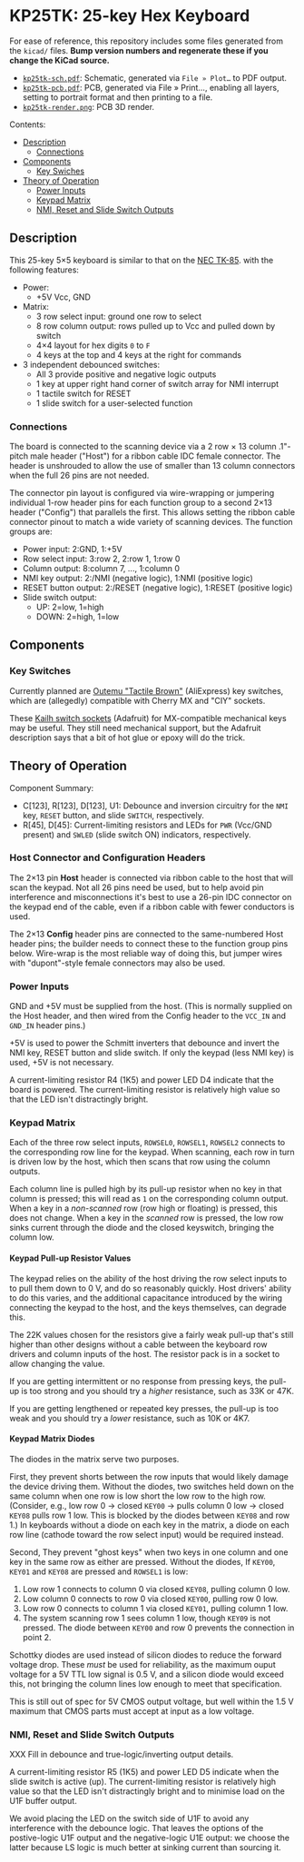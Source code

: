 KP25TK: 25-key Hex Keyboard
===========================

For ease of reference, this repository includes some files generated from
the `kicad/` files. __Bump version numbers and regenerate these if you
change the KiCad source.__
- [`kp25tk-sch.pdf`]: Schematic, generated via `File » Plot…` to PDF output.
- [`kp25tk-pcb.pdf`]: PCB, generated via File » Print…, enabling all layers,
  setting to portrait format and then printing to a file.
- [`kp25tk-render.png`]: PCB 3D render.

Contents:
- [Description](#description)
  - [Connections](#connections)
- [Components](#components)
  - [Key Swiches](#key-switches)
- [Theory of Operation](#theory-of-operation)
  - [Power Inputs](#power-inputs)
  - [Keypad Matrix](#keypad-matrix)
  - [NMI, Reset and Slide Switch Outputs](#nmi-reset-and-slide-switch-outputs)


Description
-----------

This 25-key 5×5 keyboard is similar to that on the [NEC TK-85].
with the following features:

- Power:
  - +5V Vcc, GND
- Matrix:
  - 3 row select input: ground one row to select
  - 8 row column output: rows pulled up to Vcc and pulled down by switch
  - 4×4 layout for hex digits `0` to `F`
  - 4 keys at the top and 4 keys at the right for commands
- 3 independent debounced switches:
  - All 3 provide positive and negative logic outputs
  - 1 key at upper right hand corner of switch array for NMI interrupt
  - 1 tactile switch for RESET
  - 1 slide switch for a user-selected function

### Connections

The board is connected to the scanning device via a 2 row × 13 column
.1"-pitch male header ("Host") for a ribbon cable IDC female connector. The
header is unshrouded to allow the use of smaller than 13 column connectors
when the full 26 pins are not needed.

The connector pin layout is configured via wire-wrapping or jumpering
individual 1-row header pins for each function group to a second 2×13
header ("Config") that parallels the first. This allows setting the ribbon
cable connector pinout to match a wide variety of scanning devices. The
function groups are:
- Power input: 2:GND, 1:+5V
- Row select input: 3:row 2, 2:row 1, 1:row 0
- Column output: 8:column 7, ..., 1:column 0
- NMI key output: 2:/NMI (negative logic), 1:NMI (positive logic)
- RESET button output: 2:/RESET (negative logic), 1:RESET (positive logic)
- Slide switch output:
  -   UP: 2=low, 1=high
  - DOWN: 2=high, 1=low


Components
----------

### Key Switches

Currently planned are [Outemu "Tactile Brown"][keysw] (AliExpress) key
switches, which are (allegedly) compatible with Cherry MX and "CIY"
sockets.

These [Kailh switch sockets][kailh] (Adafruit) for MX-compatible mechanical
keys may be useful. They still need mechanical support, but the Adafruit
description says that a bit of hot glue or epoxy will do the trick.


Theory of Operation
-------------------

Component Summary:
- C[123], R[123], D[123], U1: Debounce and inversion circuitry for the
  `NMI` key, `RESET` button, and slide `SWITCH`, respectively.
- R[45], D[45]: Current-limiting resistors and LEDs for `PWR` (Vcc/GND
  present) and `SWLED` (slide switch ON) indicators, respectively.

### Host Connector and Configuration Headers

The 2×13 pin __Host__ header is connected via ribbon cable to the host that
will scan the keypad. Not all 26 pins need be used, but to help avoid pin
interference and misconnections it's best to use a 26-pin IDC connector on
the keypad end of the cable, even if a ribbon cable with fewer conductors
is used.

The 2×13 __Config__ header pins are connected to the same-numbered Host
header pins; the builder needs to connect these to the function group
pins below. Wire-wrap is the most reliable way of doing this, but jumper
wires with "dupont"-style female connectors may also be used.

### Power Inputs

GND and +5V must be supplied from the host. (This is normally supplied
on the Host header, and then wired from the Config header to the `VCC_IN`
and `GND_IN` header pins.)

+5V is used to power the Schmitt inverters that debounce and invert the NMI
key, RESET button and slide switch. If only the keypad (less NMI key) is
used, +5V is not necessary.

A current-limiting resistor R4 (1K5) and power LED D4 indicate that the
board is powered. The current-limiting resistor is relatively high value so
that the LED isn't distractingly bright.

### Keypad Matrix

Each of the three row select inputs, `ROWSEL0`, `ROWSEL1`, `ROWSEL2`
connects to the corresponding row line for the keypad. When scanning, each
row in turn is driven low by the host, which then scans that row using the
column outputs.

Each column line is pulled high by its pull-up resistor when no key in that
column is pressed; this will read as `1` on the corresponding column output.
When a key in a _non-scanned_ row (row high or floating) is pressed, this
does not change. When a key in the _scanned_ row is pressed, the low row
sinks current through the diode and the closed keyswitch, bringing the
column low.

#### Keypad Pull-up Resistor Values

The keypad relies on the ability of the host driving the row select inputs
to to pull them down to 0 V, and do so reasonably quickly. Host drivers'
ability to do this varies, and the additional capacitance introduced by the
wiring connecting the keypad to the host, and the keys themselves, can
degrade this.

The 22K values chosen for the resistors give a fairly weak pull-up that's
still higher than other designs without a cable between the keyboard row
drivers and column inputs of the host. The resistor pack is in a socket to
allow changing the value.

If you are getting intermittent or no response from pressing keys, the
pull-up is too strong and you should try a _higher_ resistance, such as 33K
or 47K.

If you are getting lengthened or repeated key presses, the pull-up is too
weak and you should try a _lower_ resistance, such as 10K or 4K7.

#### Keypad Matrix Diodes

The diodes in the matrix serve two purposes.

First, they prevent shorts between the row inputs that would likely damage
the device driving them. Without the diodes, two switches held down on the
same column when one row is low short the low row to the high row.
(Consider, e.g., low row 0 → closed `KEY00` → pulls column 0 low → closed
`KEY08` pulls row 1 low. This is blocked by the diodes between `KEY08` and
row 1.) In keyboards without a diode on each key in the matrix, a diode on
each row line (cathode toward the row select input) would be required
instead.

Second, They prevent "ghost keys" when two keys in one column and one key
in the same row as either are pressed. Without the diodes, If `KEY00`,
`KEY01` and `KEY08` are pressed and `ROWSEL1` is low:
1. Low row 1 connects to column 0 via closed `KEY08`, pulling column 0 low.
2. Low column 0 connects to row 0 via closed `KEY00`, pulling row 0 low.
3. Low row 0 connects to column 1 via closed `KEY01`, pulling column 1 low.
4. The system scanning row 1 sees column 1 low, though `KEY09` is not
   pressed.
The diode between `KEY00` and row 0 prevents the connection in point 2.

Schottky diodes are used instead of silicon diodes to reduce the forward
voltage drop. These _must_ be used for reliability, as the maximum ouput
voltage for a 5V TTL low signal is 0.5 V, and a silicon diode would exceed
this, not bringing the column lines low enough to meet that specification.

This is still out of spec for 5V CMOS output voltage, but well within the
1.5 V maximum that CMOS parts must accept at input as a low voltage.

### NMI, Reset and Slide Switch Outputs

XXX Fill in debounce and true-logic/inverting output details.

A current-limiting resistor R5 (1K5) and power LED D5 indicate when the
slide switch is active (up). The current-limiting resistor is relatively
high value so that the LED isn't distractingly bright and to minimise
load on the U1F buffer output.

We avoid placing the LED on the switch side of U1F to avoid any
interference with the debounce logic. That leaves the options of the
postive-logic U1F output and the negative-logic U1E output: we choose the
latter because LS logic is much better at sinking current than sourcing it.



<!-------------------------------------------------------------------->
[`kp25tk-pcb.pdf`]: ./kp25tk-pcb.pdf
[`kp25tk-render.png`]: ./kp25tk-render.png
[`kp25tk-sch.pdf`]: ./kp25tk-sch.pdf

[NEC TK-85]: https://gitlab.com/retroabandon/tk80-re
[kailh]: https://www.adafruit.com/product/4958
[keysw]: https://www.aliexpress.com/item/1005004285423123.html
